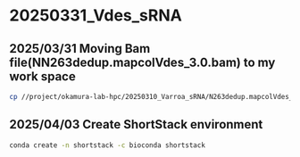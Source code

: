 # 20250331_Vdes_sRNA
## 2025/03/31 Moving Bam file(NN263dedup.mapcolVdes_3.0.bam) to my work space
```bash
cp //project/okamura-lab-hpc/20250310_Varroa_sRNA/N263dedup.mapcolVdes_3.0.bam //work/h-tamaki/20250331_Vdes_sRNA
```

## 2025/04/03 Create ShortStack environment
```bash
conda create -n shortstack -c bioconda shortstack
```

